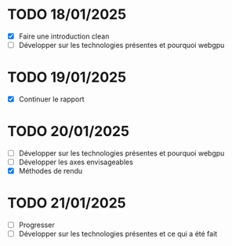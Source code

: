 # TODO 18/01/2025
- [x] Faire une introduction clean
- [ ] Développer sur les technologies présentes et pourquoi webgpu

# TODO 19/01/2025
- [x] Continuer le rapport

# TODO 20/01/2025
- [ ] Développer sur les technologies présentes et pourquoi webgpu
- [ ] Développer les axes envisageables
- [x] Méthodes de rendu

# TODO 21/01/2025
- [ ] Progresser
- [ ] Développer sur les technologies présentes et ce qui a été fait